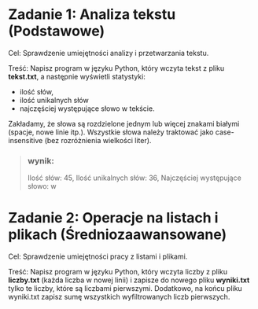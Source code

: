 # Zadanie 1: Analiza tekstu (Podstawowe)
Cel: Sprawdzenie umiejętności analizy i przetwarzania tekstu.

Treść: Napisz program w języku Python, który wczyta tekst z pliku **tekst.txt**, a następnie wyświetli statystyki: 
- ilość słów,
- ilość unikalnych słów
- najczęściej występujące słowo w tekście.

Zakładamy, że słowa są rozdzielone jednym lub więcej znakami białymi (spacje, nowe linie itp.). Wszystkie słowa należy traktować jako case-insensitive (bez rozróżnienia wielkości liter).

> ### wynik:
> Ilość słów: 45, Ilość unikalnych słów: 36, Najczęściej występujące słowo: w


# Zadanie 2: Operacje na listach i plikach (Średniozaawansowane)
Cel: Sprawdzenie umiejętności pracy z listami i plikami.

Treść: Napisz program w języku Python, który wczyta liczby z pliku **liczby.txt** (każda liczba w nowej linii) i zapisze do nowego pliku **wyniki.txt** tylko te liczby, które są liczbami pierwszymi. 
Dodatkowo, na końcu pliku wyniki.txt zapisz sumę wszystkich wyfiltrowanych liczb pierwszych.
